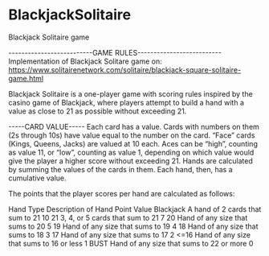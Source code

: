 # BlackjackSolitaire
Blackjack Solitaire game

--------------------------GAME RULES--------------------------
Implementation of Blackjack Solitare game on:
https://www.solitairenetwork.com/solitaire/blackjack-square-solitaire-game.html

Blackjack Solitaire is a one-player game with scoring rules inspired by the casino game of Blackjack,
where players attempt to build a hand with a value as close to 21 as possible without exceeding 21.

-----CARD VALUE-----
Each card has a value.
Cards with numbers on them (2s through 10s) have value equal to the number on the card.
“Face” cards (Kings, Queens, Jacks) are valued at 10 each.
Aces can be “high”, counting as value 11, or “low”, counting as value 1, depending on which value would give the player a higher score without exceeding 21.
Hands are calculated by summing the values of the cards in them.
Each hand, then, has a cumulative value.

The points that the player scores per hand are calculated as follows:

Hand Type	                Description of Hand	                    Point Value
Blackjack	                A hand of 2 cards that sum to 21	        10
21	                        3, 4, or 5 cards that sum to 21             7
20	                        Hand of any size that sums to 20	        5
19	                        Hand of any size that sums to 19	        4
18	                        Hand of any size that sums to 18	        3
17	                        Hand of any size that sums to 17	        2
<=16	                    Hand of any size that sums to 16 or less	1
BUST	                    Hand of any size that sums to 22 or more	0
